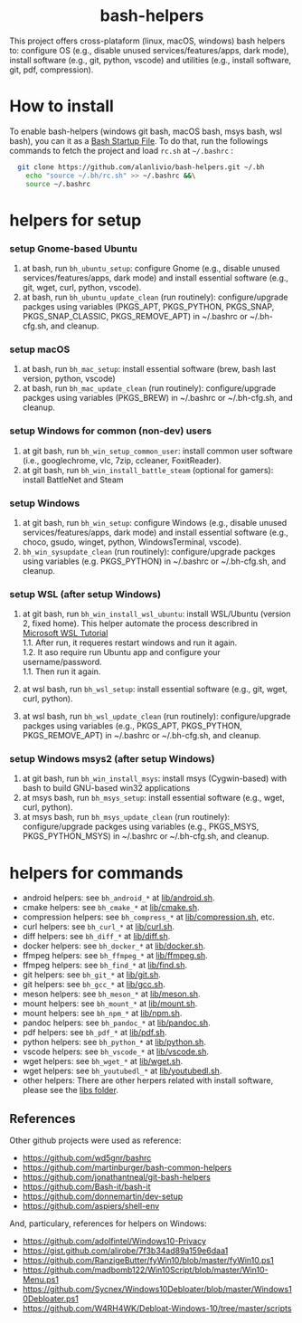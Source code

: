 <h1 align="center">bash-helpers</h1>

This project offers cross-plataform (linux, macOS, windows) bash helpers to: configure OS (e.g., disable unused services/features/apps, dark mode), install software (e.g., git, python, vscode) and utilities (e.g., install software, git, pdf, compression).

# How to install

To enable bash-helpers (windows git bash, macOS bash, msys bash, wsl bash), you can it as  a [Bash Startup File](https://www.gnu.org/software/bash/manual/html_node/Bash-Startup-Files.html). To do that, run the followings commands to fetch the project and load `rc.sh` at `~/.bashrc` :

```bash
  git clone https://github.com/alanlivio/bash-helpers.git ~/.bh
    echo "source ~/.bh/rc.sh" >> ~/.bashrc &&\
    source ~/.bashrc
  ```

# helpers for setup

### setup Gnome-based Ubuntu  

  1. at bash, run `bh_ubuntu_setup`: configure Gnome (e.g., disable unused services/features/apps, dark mode) and install essential software (e.g., git, wget, curl, python, vscode).
  2. at bash, run `bh_ubuntu_update_clean` (run routinely): configure/upgrade packges using variables (PKGS_APT, PKGS_PYTHON, PKGS_SNAP, PKGS_SNAP_CLASSIC, PKGS_REMOVE_APT) in ~/.bashrc or ~/.bh-cfg.sh, and cleanup.

### setup macOS  

  1. at bash, run `bh_mac_setup`: install essential software (brew, bash last version, python, vscode)
  2. at bash, run `bh_mac_update_clean` (run routinely): configure/upgrade packges using variables (PKGS_BREW) in ~/.bashrc or ~/.bh-cfg.sh, and cleanup.

### setup Windows for common (non-dev) users

  1. at git bash, run `bh_win_setup_common_user`: install common user software (i.e., googlechrome, vlc, 7zip, ccleaner, FoxitReader).
  2. at git bash, run `bh_win_install_battle_steam` (optional for gamers): install BattleNet and Steam

### setup Windows

  1. at git bash, run `bh_win_setup`: configure Windows (e.g., disable unused services/features/apps, dark mode) and install essential software (e.g., choco, gsudo, winget, python, WindowsTerminal, vscode).
  2. `bh_win_sysupdate_clean` (run routinely): configure/upgrade packges using variables (e.g. PKGS_PYTHON) in ~/.bashrc or ~/.bh-cfg.sh, and cleanup.

### setup WSL (after setup Windows)

  1. at git bash, run `bh_win_install_wsl_ubuntu`: install WSL/Ubuntu (version 2, fixed home). This helper automate the process describred in [Microsoft WSL Tutorial](https://docs.microsoft.com/en-us/windows/wsl/wsl2-install)  
    1.1. After run, it requeres restart windows and run it again.  
    1.2. It aso require run Ubuntu app and configure your username/password.  
    1.1. Then run it again.

  2. at wsl bash, run `bh_wsl_setup`: install essential software (e.g., git, wget, curl, python).
  3. at wsl bash, run `bh_wsl_update_clean` (run routinely): configure/upgrade packges using variables (e.g., PKGS_APT, PKGS_PYTHON, PKGS_REMOVE_APT) in ~/.bashrc or ~/.bh-cfg.sh, and cleanup.

### setup Windows msys2 (after setup Windows)

  1. at git bash, run `bh_win_install_msys`: install msys (Cygwin-based) with bash to build GNU-based win32 applications
  2. at msys bash, run `bh_msys_setup`: install essential software (e.g., wget, curl, python).
  3. at msys bash, run `bh_msys_update_clean` (run routinely): configure/upgrade packges using variables (e.g., PKGS_MSYS, PKGS_PYTHON_MSYS) in ~/.bashrc or ~/.bh-cfg.sh, and cleanup.
  

# helpers for commands
* android helpers: see `bh_android_*` at [lib/android.sh](lib/android.sh).
* cmake helpers: see `bh_cmake_*` at [lib/cmake.sh](lib/cmake.sh).
* compression helpers: see `bh_compress_*` at [lib/compression.sh](lib/compression.sh), etc.
* curl helpers: see `bh_curl_*` at [lib/curl.sh](lib/curl.sh).
* diff helpers: see `bh_diff_*` at [lib/diff.sh](lib/diff.sh).
* docker helpers: see `bh_docker_*` at [lib/docker.sh](lib/docker.sh).
* ffmpeg helpers: see `bh_ffmpeg_*` at [lib/ffmpeg.sh](lib/ffmpeg.sh).
* ffmpeg helpers: see `bh_find_*` at [lib/find.sh](lib/find.sh).
* git helpers: see `bh_git_*` at [lib/git.sh](lib/git.sh).
* git helpers: see `bh_gcc_*` at [lib/gcc.sh](lib/gcc.sh).
* meson helpers: see `bh_meson_*` at [lib/meson.sh](lib/meson.sh).
* mount helpers: see `bh_mount_*` at [lib/mount.sh](lib/mount.sh).
* mount helpers: see `bh_npm_*` at [lib/npm.sh](lib/mount.sh).
* pandoc helpers: see `bh_pandoc_*` at [lib/pandoc.sh](lib/pandoc.sh).
* pdf helpers: see `bh_pdf_*` at [lib/pdf.sh](lib/pdf.sh).
* python helpers: see `bh_python_*` at [lib/python.sh](lib/python.sh).
* vscode helpers: see `bh_vscode_*` at [lib/vscode.sh](lib/vscode.sh).
* wget helpers: see `bh_wget_*` at [lib/wget.sh](lib/wget.sh).
* wget helpers: see `bh_youtubedl_*` at [lib/youtubedl.sh](lib/youtubedl.sh).
* other helpers: There are other herpers related with install software, please see the [libs folder](lib/).

## References

Other github projects were used as reference:

* https://github.com/wd5gnr/bashrc
* https://github.com/martinburger/bash-common-helpers
* https://github.com/jonathantneal/git-bash-helpers
* https://github.com/Bash-it/bash-it
* https://github.com/donnemartin/dev-setup
* https://github.com/aspiers/shell-env

And, particulary, references for helpers on Windows:

* https://github.com/adolfintel/Windows10-Privacy
* https://gist.github.com/alirobe/7f3b34ad89a159e6daa1
* https://github.com/RanzigeButter/fyWin10/blob/master/fyWin10.ps1
* https://github.com/madbomb122/Win10Script/blob/master/Win10-Menu.ps1
* https://github.com/Sycnex/Windows10Debloater/blob/master/Windows10Debloater.ps1
* https://github.com/W4RH4WK/Debloat-Windows-10/tree/master/scripts
